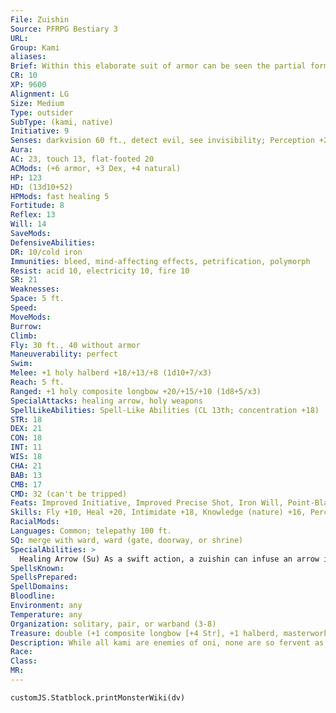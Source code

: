 ```yaml
---
File: Zuishin
Source: PFRPG Bestiary 3
URL: 
Group: Kami
aliases: 
Brief: Within this elaborate suit of armor can be seen the partial form of a determined warrior.
CR: 10
XP: 9600
Alignment: LG
Size: Medium
Type: outsider
SubType: (kami, native)
Initiative: 9
Senses: darkvision 60 ft., detect evil, see invisibility; Perception +20
Aura: 
AC: 23, touch 13, flat-footed 20
ACMods: (+6 armor, +3 Dex, +4 natural)
HP: 123
HD: (13d10+52)
HPMods: fast healing 5
Fortitude: 8
Reflex: 13
Will: 14
SaveMods: 
DefensiveAbilities: 
DR: 10/cold iron
Immunities: bleed, mind-affecting effects, petrification, polymorph
Resist: acid 10, electricity 10, fire 10
SR: 21
Weaknesses: 
Space: 5 ft.
Speed: 
MoveMods: 
Burrow: 
Climb: 
Fly: 30 ft., 40 without armor
Maneuverability: perfect
Swim: 
Melee: +1 holy halberd +18/+13/+8 (1d10+7/x3)
Reach: 5 ft.
Ranged: +1 holy composite longbow +20/+15/+10 (1d8+5/x3)
SpecialAttacks: healing arrow, holy weapons
SpellLikeAbilities: Spell-Like Abilities (CL 13th; concentration +18)  Constant-detect evil, see invisibility   At Will-cure light wounds, dimension door   3/day-alarm, breath of life, dispel magic, neutralize poison, remove curse, remove disease, restoration   1/day-dispel evil (DC 20), heal, true seeing
STR: 18
DEX: 21
CON: 18
INT: 11
WIS: 18
CHA: 21
BAB: 13
CMB: 17
CMD: 32 (can't be tripped)
Feats: Improved Initiative, Improved Precise Shot, Iron Will, Point-Blank Shot, Precise Shot, Rapid Shot, Weapon Focus (longbow)
Skills: Fly +10, Heal +20, Intimidate +18, Knowledge (nature) +16, Perception +20, Sense Motive +20, Stealth +18
RacialMods: 
Languages: Common; telepathy 100 ft.
SQ: merge with ward, ward (gate, doorway, or shrine)
SpecialAbilities: >
  Healing Arrow (Su) As a swift action, a zuishin can infuse an arrow it fires to carry any of the following effects: breath of life, cure light wounds, heal, neutralize poison, remove curse, remove disease, or restoration. Using one of these effects consumes a use of the same spell-like ability. The zuishin must make a touch attack to deliver the effect to the target-the target takes no damage from the arrow.  Holy Weapons (Su) Any weapon wielded by a zuishin is treated as if it had the holy special ability. A zuishin creates arrows out of nothing as part of its attacks with any bow it wields.
SpellsKnown: 
SpellsPrepared: 
SpellDomains: 
Bloodline: 
Environment: any
Temperature: any
Organization: solitary, pair, or warband (3-8)
Treasure: double (+1 composite longbow [+4 Str], +1 halberd, masterwork breastplate, other treasure)
Description: While all kami are enemies of oni, none are so fervent as the zuishin. Known also as shrine kami, zuishin take as their wards gates, doorways, religious places, and the spiritual archways known as torii, ensuring that the gates are respected. Zuishin can use many weapons, but tend to favor the bow. A zuishin treats its equipment with utmost care, viewing weapons as extensions of itself. It never discards its bow voluntarily; if the weapon is ever lost or destroyed, a zuishin can craft a new one in a month.  Zuishin treat other kami with respect, and are always willing to lend a helping hand. Creatures other than kami must earn a zuishin's trust before receiving its aid, and do so by honoring the gate it guards or providing an offering to the kami, such as a tree branch or other small piece of nature.  Zuishin manifest as suits of armor with a partly manifest warrior within, and wield glowing weapons. They stand 5 feet tall and weigh 120 pounds.
Race: 
Class: 
MR: 
---
```

```dataviewjs
customJS.Statblock.printMonsterWiki(dv)
```
